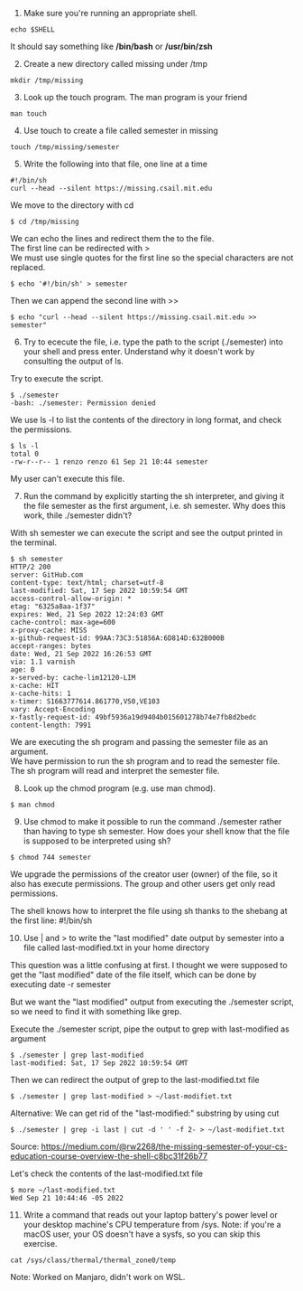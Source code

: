1. Make sure you're running an appropriate shell.
```
echo $SHELL
```
It should say something like **/bin/bash** or **/usr/bin/zsh**

2. Create a new directory called missing under /tmp
```
mkdir /tmp/missing
```

3. Look up the touch program. The man program is your friend
```
man touch
```

4. Use touch to create a file called semester in missing
```
touch /tmp/missing/semester
```


5. Write the following into that file, one line at a time
```
#!/bin/sh
curl --head --silent https://missing.csail.mit.edu
```

We move to the directory with cd
```
$ cd /tmp/missing
```

We can echo the lines and redirect them the to the file.  
The first line can be redirected with >  
We must use single quotes for the first line so the special characters are not replaced.
```
$ echo '#!/bin/sh' > semester
```
Then we can append the second line with >>
```
$ echo "curl --head --silent https://missing.csail.mit.edu >> semester"
```

6. Try to ececute the file, i.e. type the path to the script (./semester) into your shell and press enter. Understand why it doesn't work by consulting the output of ls.

Try to execute the script.
```
$ ./semester
-bash: ./semester: Permission denied
```

We use ls -l to list the contents of the directory in long format, and check the permissions.
```
$ ls -l
total 0
-rw-r--r-- 1 renzo renzo 61 Sep 21 10:44 semester
```
My user can't execute this file.

7. Run the command by explicitly starting the sh interpreter, and giving it the file semester as the first argument, i.e. sh semester. Why does this work, thile ./semester didn't?


With sh semester we can execute the script and see the output printed in the terminal.
```
$ sh semester
HTTP/2 200
server: GitHub.com
content-type: text/html; charset=utf-8
last-modified: Sat, 17 Sep 2022 10:59:54 GMT
access-control-allow-origin: *
etag: "6325a8aa-1f37"
expires: Wed, 21 Sep 2022 12:24:03 GMT
cache-control: max-age=600
x-proxy-cache: MISS
x-github-request-id: 99AA:73C3:51856A:6D814D:632B000B
accept-ranges: bytes
date: Wed, 21 Sep 2022 16:26:53 GMT
via: 1.1 varnish
age: 0
x-served-by: cache-lim12120-LIM
x-cache: HIT
x-cache-hits: 1
x-timer: S1663777614.861770,VS0,VE103
vary: Accept-Encoding
x-fastly-request-id: 49bf5936a19d9404b015601278b74e7fb8d2bedc
content-length: 7991
```
We are executing the sh program and passing the semester file as an argument.  
We have permission to run the sh program and to read the semester file.  
The sh program will read and interpret the semester file.


8. Look up the chmod program (e.g. use man chmod).
```
$ man chmod
```

9. Use chmod to make it possible to run the command ./semester rather than having to type sh semester. How does your shell know that the file is supposed to be interpreted using sh?

```
$ chmod 744 semester
```
We upgrade the permissions of the creator user (owner) of the file, so it also has execute permissions. The group and other users get only read permissions.

The shell knows how to interpret the file using sh thanks to the shebang at the first line: #!/bin/sh


10. Use | and > to write the "last modified" date output by semester into a file called last-modified.txt in your home directory

This question was a little confusing at first. I thought we were supposed to get the "last modified" date of the file itself, which can be done by executing date -r semester

But we want the "last modified" output from executing the ./semester script, so we need to find it with something like grep.

Execute the ./semester script, pipe the output to grep with last-modified as argument
```
$ ./semester | grep last-modified
last-modified: Sat, 17 Sep 2022 10:59:54 GMT
```

Then we can redirect the output of grep to the last-modified.txt file
```
$ ./semester | grep last-modified > ~/last-modifiet.txt
```

Alternative: We can get rid of the "last-modified:" substring by using cut
```
$ ./semester | grep -i last | cut -d ' ' -f 2- > ~/last-modifiet.txt
```
Source: https://medium.com/@rw2268/the-missing-semester-of-your-cs-education-course-overview-the-shell-c8bc31f26b77

Let's check the contents of the last-modified.txt file
```
$ more ~/last-modified.txt
Wed Sep 21 10:44:46 -05 2022
```


11. Write a command that reads out your laptop battery's power level or your desktop machine's CPU temperature from /sys. Note: if you're a macOS user, your OS doesn't have a sysfs, so you can skip this exercise.

```
cat /sys/class/thermal/thermal_zone0/temp
```
Note: Worked on Manjaro, didn't work on WSL.

